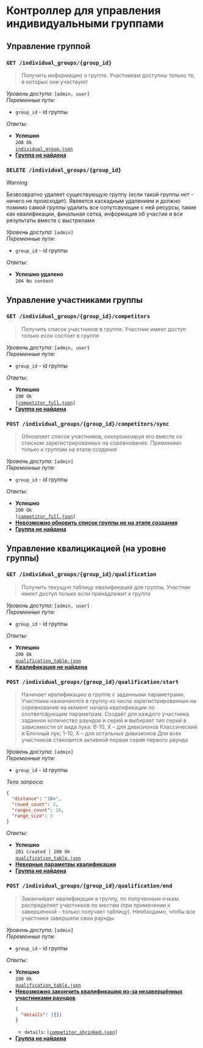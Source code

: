 # Контроллер для управления индивидуальными группами

## Управление группой

### `GET /individual_groups/{group_id}`

> Получить информацию о группе. Участникам доступны только те, в которых они участвуют

_Уровень доступа:_ `[admin, user]`\
_Переменные пути:_

- `group_id` - id группы

_Ответы:_

- **Успешно**\
  `200 Ok`\
  [`individual_group.json`](../models/individual_group.md)
- [**Группа не найдена**](../policies/user_errors.md/#не-найдено)

### `DELETE /individual_groups/{group_id}`

> [!WARNING]
> Безвозвратно удаляет существующую группу (если такой группы нет - ничего не происходит). Является каскадным удалением и должно помимо самой группы удалить все сопутсвующие с ней ресурсы, такие как квалификации, финальная сетка, информация об участии и все результаты вместе с выстрелами

_Уровень доступа:_ `[admin]`\
_Переменные пути:_

- `group_id` - id группы

_Ответы:_

- **Успешно удалено**\
  `204 No content`

## Управление участниками группы

### `GET /individual_groups/{group_id}/competitors`

> Получить список участников в группе. Участник имеет доступ только если состоит в группе

_Уровень доступа:_ `[admin, user]`\
_Переменные пути:_

- `group_id` - id группы

_Ответы:_

- **Успешно**\
  `200 Ok`\
  `[`[`competitor_full.json`](../models/competitor.md#full)`]`
- [**Группа не найдена**](../policies/user_errors.md/#не-найдено)

### `POST /individual_groups/{group_id}/competitors/sync`

> Обновляет список участников, синхронизируя его вместе со списком зарегистрированных на соревнование. Применимо только к группам на этапе создания

_Уровень доступа:_ `[admin]`\
_Переменные пути:_

- `group_id` - id группы

_Ответы:_

- **Успешно**\
  `200 Ok`\
  `[`[`competitor_full.json`](../models/competitor.md#full)`]`
- [**Невозможно обновить список группы не на этапе создания**](../policies/user_errors.md/#невозможно-выполнить-действие)
- [**Группа не найдена**](../policies/user_errors.md/#не-найдено)

## Управление квалицикацией (на уровне группы)

### `GET /individual_groups/{group_id}/qualification`

> Получить текущую таблицу квалификаций для группы. Участник имеет доступ только если принадлежит к группе

_Уровень доступа:_ `[admin, user]`\
_Переменные пути:_

- `group_id` - id группы

_Ответы:_

- **Успешно**\
  `200 Ok`\
  [`qualification_table.json`](../models/qualification_table.md)
- [**Квалификация не найдена**](../policies/user_errors.md/#не-найдено)

### `POST /individual_groups/{group_id}/qualification/start`

> Начинает квалификацию в группе с заданными параметрами.
> Участники назначаются в группу из числа зарегистрированных на соревнование на момент начала квалификации по соответсвующим параметрам.
> Создаёт для каждого участника заданное количество раундов и серий и выбирает тип серий в зависимости от вида лука:
> 6-10, X – для дивизионов Классический и Блочный лук;
> 1-10, X – для остальных дивизионов
> Для всех участников становится активной первая серия первого раунда

_Уровень доступа:_ `[admin]`\
_Переменные пути:_

- `group_id` - id группы

_Тело запроса:_

```json
{
  "distance": "18m",
  "round_count": 2,
  "ranges_count": 10,
  "range_size": 3
}
```

_Ответы:_

- **Успешно**\
  `201 Created | 200 Ok`\
  [`qualification_table.json`](../models/qualification_table.md)
- [**Неверные параметры квалификации**](../policies/user_errors.md/#неверные-параметры)
- [**Группа не найдена**](../policies/user_errors.md/#не-найдено)

### `POST /individual_groups/{group_id}/qualification/end`

> Заканчивает квалификации в группу, по полученным очкам распределяет участников по местам (при применении к завершенной - только получает таблицу). Необходимо, чтобы все участники завершили свои раунды

_Уровень доступа:_ `[admin]`\
_Переменные пути:_

- `group_id` - id группы

_Ответы:_

- **Успешно**\
  `200 Ok`\
  [`qualification_table.json`](../models/qualification_table.md)
- [**Невозможно закончить квалификацию из-за незавершённых участниками раундов**](../policies/user_errors.md/#невозможно-выполнить-действие)
  ```json
  {
    "details": [{}]
  }
  ```
  - `details`: `[`[`competitor_shrinked.json`](../models/competitor.md/#shrinked)`]`
- [**Группа не найдена**](../policies/user_errors.md/#не-найдено)
